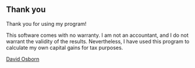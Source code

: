 ## Thank you

Thank you for using my program!

This software comes with no warranty.
I am not an accountant, and I do not warrant the validity of the results.
Nevertheless, I have used this program to calculate my own capital gains for tax purposes.

[David Osborn](mailto:david@davidosborn.io)
